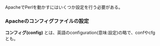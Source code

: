 ApacheでPerlを動かすにはいくつか設定を行う必要がある。

### Apacheのコンフィグファイルの設定

**コンフィグ(config)** とは、英語のconfiguration(意味:設定)の略で、confやcfgとも。

|||
|-|-|
